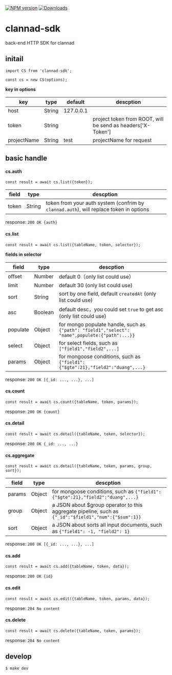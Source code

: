 [![NPM version](https://img.shields.io/npm/v/clannad-sdk.svg)](https://www.npmjs.com/package/clannad-sdk) [![Downloads](https://img.shields.io/npm/dm/clannad-sdk.svg)](http://badge.fury.io/js/clannad-sdk)

# clannad-sdk
back-end HTTP SDK for clannad

## initail

```
import CS from 'clannad-sdk';

const cs = new CS(options);
```

**key in options**

| key | type | default | descption |
| ---- | ---- | ------- | ----- |
| host | String | 127.0.0.1 |  |
| token | String | | project token from ROOT, will be send as headers['X-Token'] |
| projectName | String | test | projectName for request |

## basic handle

#### cs.auth

```
const result = await cs.list({token});
```

| field | type | descption |
| --- | --- | --- |
| token | String | token from your auth system (confrim by `clannad.auth`), will replace token in options |

response: `200 OK {auth}`

#### cs.list

```
const result = await cs.list({tableName, token, selector});
```

**fields in selector**

| field | type | descption |
| --- | --- | --- |
| offset | Number | default 0（only list could use） |
| limit | Number | default 30 (only list could use) |
| sort | String | sort by one field, default `createdAt` (only list could use) |
| asc | Boolean | default desc，you could set `true` to get asc (only list could use) |
| populate | Object | for mongo populate handle, such as `{"path": "field1","select": "name",populete:{"path":...}}` |
| select | Object | for select fields, such as `["field1","field2",...]` |
| params | Object | for mongoose conditions, such as `{"field1":{"$gte":21},"field2":"duang",...}` |

response: `200 OK [{_id: ..., ...}, ...]`

#### cs.count

```
const result = await cs.count({tableName, token, params});
```

response: `200 OK {count}`

#### cs.detail

```
const result = await cs.detail({tableName, token, selector});
```

response: `200 OK {_id: ..., ...}`

#### cs.aggregate

```
const result = await cs.detail({tableName, token, params, group, sort});
```

| field | type | descption |
| --- | --- | --- |
| params | Object | for mongoose conditions, such as `{"field1":{"$gte":21},"field2":"duang",...}` |
| group | Object | a JSON about $group operator to this aggregate pipeline, such as `{"_id":"$field1","num":{"$sum":1}}` |
| sort | Object | a JSON about sorts all input documents, such as `{"field1": -1, "field2": 1}` |

response: `200 OK [{_id: ..., ...}, ...]`

#### cs.add

```
const result = await cs.add({tableName, token, data});
```

response: `200 OK {id}`

#### cs.edit

```
const result = await cs.edit({tableName, token, params, data});
```

response: `204 No content`

#### cs.delete

```
const result = await cs.delete({tableName, token, params});
```

response: `204 No content`

## develop

```
$ make dev
```
